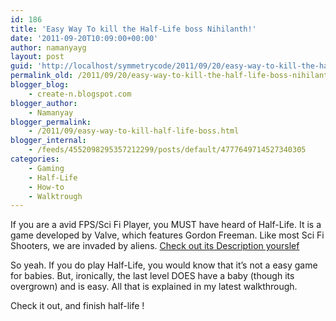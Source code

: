 ```yaml
---
id: 186
title: 'Easy Way To kill the Half-Life boss Nihilanth!'
date: '2011-09-20T10:09:00+00:00'
author: namanyayg
layout: post
guid: 'http://localhost/symmetrycode/2011/09/20/easy-way-to-kill-the-half-life-boss-nihilanth/'
permalink_old: /2011/09/20/easy-way-to-kill-the-half-life-boss-nihilanth/
blogger_blog:
    - create-n.blogspot.com
blogger_author:
    - Namanyay
blogger_permalink:
    - /2011/09/easy-way-to-kill-half-life-boss.html
blogger_internal:
    - /feeds/4552098295357212299/posts/default/4777649714527340305
categories:
    - Gaming
    - Half-Life
    - How-to
    - Walktrough
---
```


If you are a avid FPS/Sci Fi Player, you MUST have heard of Half-Life. It is a game developed by Valve, which features Gordon Freeman. Like most Sci Fi Shooters, we are invaded by aliens. [Check out its Description yourslef](http://en.wikipedia.org/wiki/Half-Life_(video_game))

So yeah. If you do play Half-Life, you would know that it’s not a easy game for babies. But, ironically, the last level DOES have a baby (though its overgrown) and is easy. All that is explained in my latest walkthrough.

Check it out, and finish half-life !

<object class="" codebase="http://download.macromedia.com/pub/shockwave/cabs/flash/swflash.cab#version=6,0,40,0" data-thumbnail-src="http://i.ytimg.com/vi/8UkE99OT-yU/0.jpg" height="266" width="320"><param name="movie" value="http://www.youtube.com/v/8UkE99OT-yU?f=user_uploads&c=google-webdrive-0&app=youtube_gdata"><param name="bgcolor" value="#FFFFFF"><embed height="266" src="http://www.youtube.com/v/8UkE99OT-yU?f=user_uploads&c=google-webdrive-0&app=youtube_gdata" type="application/x-shockwave-flash" width="320"></object>